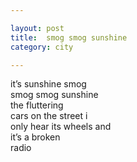 ```yaml
---

layout: post
title:  smog smog sunshine
category: city

---
```


it’s sunshine smog <br/>
smog smog sunshine <br/>
the fluttering <br/>
cars on the street i <br/>
only hear its wheels and <br/>
it’s a broken <br/>
radio
